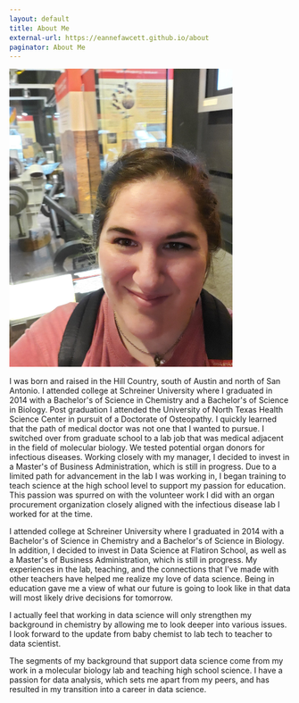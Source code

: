 ```yaml
---
layout: default
title: About Me
external-url: https://eannefawcett.github.io/about
paginator: About Me
---
```


<img src="/images/eannefawcett_headshot.jpg" class="left" width="400px" />


I was born and raised in the Hill Country, south of Austin and north of San Antonio. I attended college at Schreiner University where I graduated in 2014 with a Bachelor's of Science in Chemistry and a Bachelor's of Science in Biology. Post graduation I attended the University of North Texas Health Science Center in pursuit of a Doctorate of Osteopathy. I quickly learned that the path of medical doctor was not one that I wanted to pursue. I switched over from graduate school to a lab job that was medical adjacent in the field of molecular biology. We tested potential organ donors for infectious diseases. Working closely with my manager, I decided to invest in a Master's of Business Administration, which is still in progress. Due to a limited path for advancement in the lab I was working in, I began training to teach science at the high school level to support my passion for education. This passion was spurred on with the volunteer work I did with an organ procurement organization closely aligned with the infectious disease lab I worked for at the time.

 I attended college at Schreiner University where I graduated in 2014 with a Bachelor's of Science in Chemistry and a Bachelor's of Science in Biology. In addition, I decided to invest in Data Science at Flatiron School, as well as a Master's of Business Administration, which is still in progress. My experiences in the lab, teaching, and the connections that I've made with other teachers have helped me realize my love of data science. Being in education gave me a view of what our future is going to look like in that data will most likely drive decisions for tomorrow.

 I actually feel that working in data science will only strengthen my background in chemistry by allowing me to look deeper into various issues. I look forward to the update from baby chemist to lab tech to teacher to data scientist.

The segments of my background that support data science come from my work in a molecular biology lab and teaching high school science. I have a passion for data analysis, which sets me apart from my peers, and has resulted in my transition into a career in data science.
